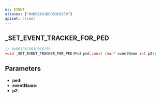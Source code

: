 ```yaml
---
ns: EVENT
aliases: ["0xBB1E41DD3D3C6250"]
apiset: client
---
```

## _SET_EVENT_TRACKER_FOR_PED

```c
// 0xBB1E41DD3D3C6250
void _SET_EVENT_TRACKER_FOR_PED(Ped ped,const char* eventName,int p2);
```


## Parameters
* **ped**:
* **eventName**:
* **p2**: